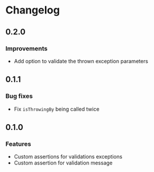 # Changelog

## 0.2.0

### Improvements

* Add option to validate the thrown exception parameters

## 0.1.1

### Bug fixes

* Fix `isThrowingBy` being called twice

## 0.1.0

### Features

* Custom assertions for validations exceptions
* Custom assertion for validation message